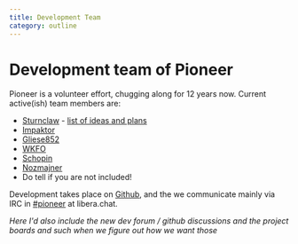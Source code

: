 ```yaml
---
title: Development Team
category: outline
---
```


# Development team of Pioneer

Pioneer is a volunteer effort, chugging along for 12 years now. Current active(ish) team members are:

- [Sturnclaw](https://github.com/Web-eWorks)  - [list of ideas and plans](https://pioneerwiki.com/wiki/User:Sturnclaw)
- [Impaktor](https://github.com/impaktor)
- [Gliese852](https://github.com/Gliese852)
- [WKFO](https://github.com/WKFO)
- [Schopin](https://github.com/laarmen)
- [Nozmajner](https://github.com/nozmajner)
- Do tell if you are not included!

Development takes place on [Github](https://github.com/pioneerspacesim), and the we communicate mainly via IRC in [#pioneer](https://web.libera.chat/#pioneer) at libera.chat. 

*Here I'd also include the new dev forum / github discussions and the project boards and such when we figure out how we want those*